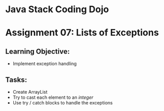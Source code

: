# Java Stack Coding Dojo
# Assignment 07: Lists of Exceptions

## Learning Objective:
- Implement exception handling

## Tasks:
- Create ArrayList
- Try to cast each element to an *integer*
- Use try / catch blocks to handle the exceptions